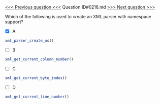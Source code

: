 [<<< Previous question <<<](0215.md)  Question ID#0216.md  [>>> Next question >>>](0217.md) 

Which of the following is used to create an XML parser with namespace support?

- [x] A
```php
xml_parser_create_ns()
```

- [ ] B
```php
xml_get_current_column_number()
```

- [ ] C
```php
xml_get_current_byte_index()
```

- [ ] D
```php
xml_get_current_line_number()
```

